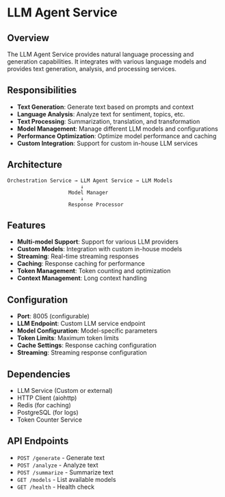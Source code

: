 # LLM Agent Service

## Overview
The LLM Agent Service provides natural language processing and generation capabilities. It integrates with various language models and provides text generation, analysis, and processing services.

## Responsibilities
- **Text Generation**: Generate text based on prompts and context
- **Language Analysis**: Analyze text for sentiment, topics, etc.
- **Text Processing**: Summarization, translation, and transformation
- **Model Management**: Manage different LLM models and configurations
- **Performance Optimization**: Optimize model performance and caching
- **Custom Integration**: Support for custom in-house LLM services

## Architecture
```
Orchestration Service → LLM Agent Service → LLM Models
                        ↓
                    Model Manager
                        ↓
                    Response Processor
```

## Features
- **Multi-model Support**: Support for various LLM providers
- **Custom Models**: Integration with custom in-house models
- **Streaming**: Real-time streaming responses
- **Caching**: Response caching for performance
- **Token Management**: Token counting and optimization
- **Context Management**: Long context handling

## Configuration
- **Port**: 8005 (configurable)
- **LLM Endpoint**: Custom LLM service endpoint
- **Model Configuration**: Model-specific parameters
- **Token Limits**: Maximum token limits
- **Cache Settings**: Response caching configuration
- **Streaming**: Streaming response configuration

## Dependencies
- LLM Service (Custom or external)
- HTTP Client (aiohttp)
- Redis (for caching)
- PostgreSQL (for logs)
- Token Counter Service

## API Endpoints
- `POST /generate` - Generate text
- `POST /analyze` - Analyze text
- `POST /summarize` - Summarize text
- `GET /models` - List available models
- `GET /health` - Health check
